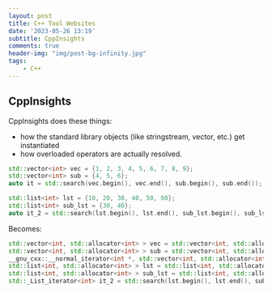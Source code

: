 ```yaml
---
layout: post
title: C++ Tool Websites
date: '2023-05-26 13:19'
subtitle: CppInsights
comments: true
header-img: "img/post-bg-infinity.jpg"
tags:
    - C++
---
```


## CppInsights

CppInsights does these things:

- how the standard library objects (like stringstream, vector, etc.) get instantiated 
- how overloaded operators are actually resolved.


```cpp
std::vector<int> vec = {1, 2, 3, 4, 5, 6, 7, 8, 9};
std::vector<int> sub = {4, 5, 6};
auto it = std::search(vec.begin(), vec.end(), sub.begin(), sub.end());

std::list<int> lst = {10, 20, 30, 40, 50, 60};
std::list<int> sub_lst = {30, 40};
auto it_2 = std::search(lst.begin(), lst.end(), sub_lst.begin(), sub_lst.end());
```

Becomes:

```cpp
std::vector<int, std::allocator<int> > vec = std::vector<int, std::allocator<int> >{std::initializer_list<int>{1, 2, 3, 4, 5, 6, 7, 8, 9}, std::allocator<int>()};
std::vector<int, std::allocator<int> > sub = std::vector<int, std::allocator<int> >{std::initializer_list<int>{4, 5, 6}, std::allocator<int>()};
__gnu_cxx::__normal_iterator<int *, std::vector<int, std::allocator<int> > > it = std::search(vec.begin(), vec.end(), sub.begin(), sub.end());
std::list<int, std::allocator<int> > lst = std::list<int, std::allocator<int> >{std::initializer_list<int>{10, 20, 30, 40, 50, 60}, std::allocator<int>()};
std::list<int, std::allocator<int> > sub_lst = std::list<int, std::allocator<int> >{std::initializer_list<int>{30, 40}, std::allocator<int>()};
std::_List_iterator<int> it_2 = std::search(lst.begin(), lst.end(), sub_lst.begin(), sub_lst.end());
```